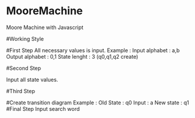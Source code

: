 # MooreMachine
Moore Machine with Javascript

#Working Style 

  #First Step
  All necessary values is input.
 Example : 
 Input alphabet : a,b
 Output alphabet : 0,1
 State lenght : 3 (q0,q1,q2 create)
 
 #Second Step
 
  Input all state values.
  
#Third Step

  #Create transition diagram
  Example : 
    Old State : q0 
    Input : a 
    New state : q1
#Final Step 
    Input search word
